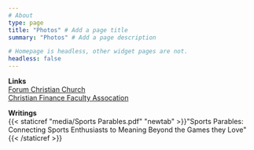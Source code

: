 ```yaml
---
# About
type: page
title: "Photos" # Add a page title
summary: "Photos" # Add a page description

# Homepage is headless, other widget pages are not.
headless: false
---
```


__Links__\
[Forum Christian Church](https://www.forumchristian.org/)\
[Christian Finance Faculty Assocation](https://sites.baylor.edu/shane_underwood/cffa/)

__Writings__\
{{< staticref "media/Sports Parables.pdf" "newtab" >}}"Sports Parables: Connecting Sports Enthusiasts to Meaning Beyond the Games they Love"{{< /staticref >}}